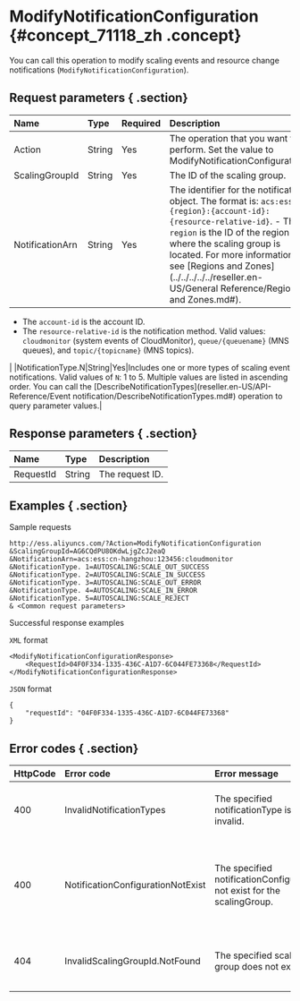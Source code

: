 # ModifyNotificationConfiguration {#concept_71118_zh .concept}

You can call this operation to modify scaling events and resource change notifications \(`ModifyNotificationConfiguration`\).

## Request parameters { .section}

|Name|Type|Required|Description|
|:---|:---|:-------|:----------|
|Action|String|Yes|The operation that you want to perform. Set the value to ModifyNotificationConfiguration.|
|ScalingGroupId|String|Yes|The ID of the scaling group.|
|NotificationArn|String|Yes|The identifier for the notification object. The format is: `acs:ess:{region}:{account-id}:{resource-relative-id}`. -   The `region` is the ID of the region where the scaling group is located. For more information, see [Regions and Zones](../../../../../reseller.en-US/General Reference/Regions and Zones.md#).
-   The `account-id` is the account ID.
-   The `resource-relative-id` is the notification method. Valid values: `cloudmonitor` \(system events of CloudMonitor\), `queue/{queuename}` \(MNS queues\), and `topic/{topicname}` \(MNS topics\).

|
|NotificationType.N|String|Yes|Includes one or more types of scaling event notifications. Valid values of `N`: 1 to 5. Multiple values are listed in ascending order. You can call the [DescribeNotificationTypes](reseller.en-US/API-Reference/Event notification/DescribeNotificationTypes.md#) operation to query parameter values.|

## Response parameters { .section}

|Name|Type|Description|
|:---|:---|:----------|
|RequestId|String|The request ID.|

## Examples { .section}

Sample requests

```
http://ess.aliyuncs.com/?Action=ModifyNotificationConfiguration
&ScalingGroupId=AG6CQdPU8OKdwLjgZcJ2eaQ 
&NotificationArn=acs:ess:cn-hangzhou:123456:cloudmonitor
&NotificationType. 1=AUTOSCALING:SCALE_OUT_SUCCESS
&NotificationType. 2=AUTOSCALING:SCALE_IN_SUCCESS
&NotificationType. 3=AUTOSCALING:SCALE_OUT_ERROR
&NotificationType. 4=AUTOSCALING:SCALE_IN_ERROR
&NotificationType. 5=AUTOSCALING:SCALE_REJECT
& <Common request parameters>
```

Successful response examples

`XML` format

```
<ModifyNotificationConfigurationResponse>
    <RequestId>04F0F334-1335-436C-A1D7-6C044FE73368</RequestId>
</ModifyNotificationConfigurationResponse>
```

`JSON` format

```
{
    "requestId": "04F0F334-1335-436C-A1D7-6C044FE73368"
}
```

## Error codes { .section}

|HttpCode|Error code|Error message|Description|
|--------|:---------|:------------|:----------|
|400|InvalidNotificationTypes|The specified notificationType is invalid.|The error message returned when the specified `NotificationType.N` is invalid.|
|400|NotificationConfigurationNotExist|The specified notificationConfiguration not exist for the scalingGroup.|The error message returned when the specified scaling event and the notification type of the resource change do not exist.|
|404|InvalidScalingGroupId.NotFound|The specified scaling group does not exist.|The error message returned when the specified scaling group does not exist.|

